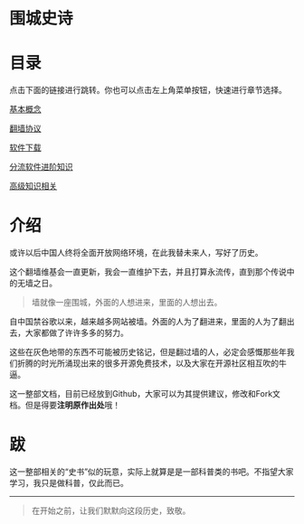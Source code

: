 # 围城史诗

# 目录

点击下面的链接进行跳转。你也可以点击左上角菜单按钮，快速进行章节选择。

[基本概念](https://www.notion.so/511074bde3f54c1db8892fec7404ffe2)

[翻墙协议](https://www.notion.so/4b712350775b47859c5378f05b470766)

[软件下载](https://www.notion.so/4442a1cf22e34d28a8475e6c7456ebbf)

[分流软件进阶知识](https://www.notion.so/618cf1b37f39479398724b5ed2a2e472)

[高级知识相关](https://www.notion.so/a86c5d78341e4c7ab25eae672bab9e9d)

# 介绍

或许以后中国人终将全面开放网络环境，在此我替未来人，写好了历史。

这个翻墙维基会一直更新，我会一直维护下去，并且打算永流传，直到那个传说中的无墙之日。

> 墙就像一座围城，外面的人想进来，里面的人想出去。
> 

自中国禁谷歌以来，越来越多网站被墙。外面的人为了翻进来，里面的人为了翻出去，大家都做了许许多多的努力。

这些在灰色地带的东西不可能被历史铭记，但是翻过墙的人，必定会感慨那些年我们折腾的时光所涌现出来的很多开源免费技术，以及大家在开源社区相互吹的牛逼。

这一整部文档，目前已经放到Github，大家可以为其提供建议，修改和Fork文档。但是得要**注明原作出处**哦！

# 跋

这一整部相关的“史书”似的玩意，实际上就算是是一部科普类的书吧。不指望大家学习，我只是做科普，仅此而已。

---

> 在开始之前，让我们默默向这段历史，致敬。
>

